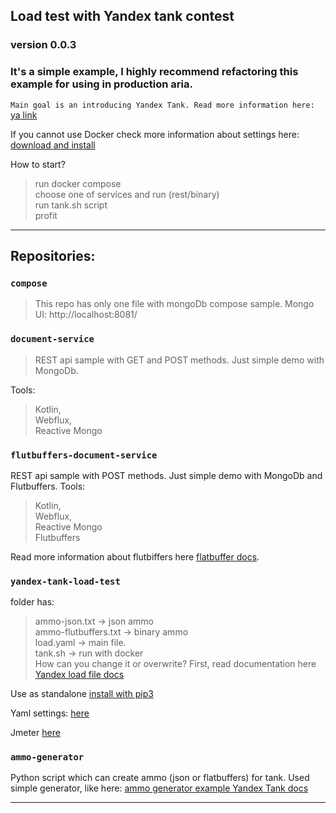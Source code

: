## Load test with Yandex tank contest
### version 0.0.3

### It's a simple example, I highly recommend refactoring this example for using in production aria.

`Main goal is an introducing Yandex Tank.
Read more information here:` [ya link](https://yandextank.readthedocs.io/en/latest/)

If you cannot use Docker check more information about  settings here: [download and install](https://yandextank.readthedocs.io/en/latest/install.html#installation-from-pypi)

How to start?  
> run docker compose  
> choose one of services and run (rest/binary)  
> run tank.sh script  
> profit  


---

## Repositories:

### `compose`
> This repo has only one file with mongoDb compose sample.
Mongo UI: http://localhost:8081/


### `document-service`
> REST api sample with GET and POST methods. Just simple demo with MongoDb.  

Tools: 
> Kotlin,  
> Webflux,  
> Reactive Mongo 

### `flutbuffers-document-service`  
REST api sample with POST methods. Just simple demo with MongoDb and Flutbuffers.
Tools: 
> Kotlin,  
> Webflux,  
> Reactive Mongo   
> Flutbuffers  

Read more information about flutbiffers here [flatbuffer docs](https://google.github.io/flatbuffers/).


### `yandex-tank-load-test`   
folder has:
> ammo-json.txt -> json ammo  
> ammo-flutbuffers.txt -> binary ammo  
> load.yaml -> main file.  
> tank.sh -> run with docker  
How can you change it or overwrite? First, read documentation here [Yandex load file docs](https://yandextank.readthedocs.io/en/latest/tutorial.html) 

Use as standalone [install with pip3](https://yandextank.readthedocs.io/en/latest/install.html#installation-from-pypi)  

Yaml settings:
[here](https://yandextank.readthedocs.io/en/latest/core_and_modules.html#load-generators)  

Jmeter
[here](https://gist.github.com/sameoldmadness/9abeef4c2125bc760ba2f09ee1150330)  

### `ammo-generator`  
Python script which can create ammo (json or flatbuffers) for tank. Used simple generator, like here: [ammo generator example Yandex Tank docs](https://yandextank.readthedocs.io/en/latest/ammo_generators.html)


---
